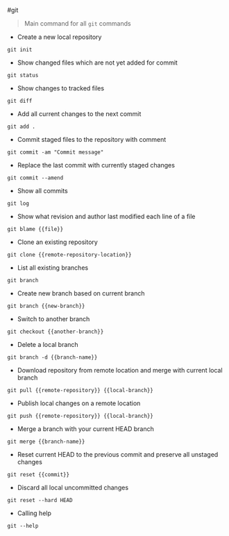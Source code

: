 #git

> Main command for all `git` commands

- Create a new local repository

`git init`

- Show changed files which are not yet added for commit

`git status`

- Show changes to tracked files

`git diff`

- Add all current changes to the next commit

`git add .`

- Commit staged files to the repository with comment

`git commit -am "Commit message"`

- Replace the last commit with currently staged changes

`git commit --amend`

- Show all commits

`git log`

- Show what revision and author last modified each line of a file

`git blame {{file}}`

- Clone an existing repository

`git clone {{remote-repository-location}}`

- List all existing branches

`git branch`

- Create new branch based on current branch

`git branch {{new-branch}}`

- Switch to another branch

`git checkout {{another-branch}}`

- Delete a local branch

`git branch -d {{branch-name}}`

- Download repository from remote location and merge with current local branch

`git pull {{remote-repository}} {{local-branch}}`

- Publish local changes on a remote location

`git push {{remote-repository}} {{local-branch}}`

- Merge a branch with your current HEAD branch

`git merge {{branch-name}}`

- Reset current HEAD to the previous commit and preserve all unstaged changes

`git reset {{commit}}`

- Discard all local uncommitted changes

`git reset --hard HEAD`

- Calling help

`git --help`